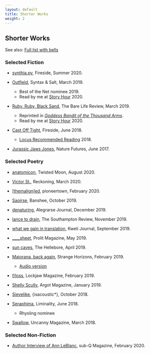 ```yaml
---
layout: default
title: Shorter Works
weight: 2
---
```


Shorter Works
-------

See also: [Full list with bells](stories)

### Selected Fiction

- [synthia.py](https://firesidefiction.com/), Fireside, Summer 2020.

- [Outfield](https://syntaxandsalt.com/2019/03/20/outfield-by-hal-y-zhang/), Syntax & Salt, March 2019.
    - Best of the Net nominee 2019.
    - Read by me at [Story Hour](https://www.facebook.com/102109784794285/videos/250862656230850/?t=1543) 2020.

- [Ruby, Ruby, Black Sand](https://www.barelifereview.org/in-print), The Bare Life Review, March 2019.
    - Reprinted in [_Goddess Bandit of the Thousand Arms_](goddess).
    - Read by me at [Story Hour](https://www.facebook.com/102109784794285/videos/250862656230850/?t=1740) 2020.

- [Cast Off Tight](https://firesidefiction.com/cast-off-tight), Fireside, June 2018.
    - [Locus Recommended Reading](https://locusmag.com/2019/02/2018-locus-recommended-reading-list/) 2018.

- [Jurassic Jaws Jones](https://www.nature.com/articles/546696a), Nature Futures, June 2017.


### Selected Poetry

- [anatomicon](http://twistedmoonmag.com/5/zhang-1.html), Twisted Moon, August 2020.

- [Victor St.](https://reckoning.press/victor-st/), Reckoning, March 2020.

- [[themalign]ed](http://www.pioneertownlit.com/hal-y-zhang), pioneertown, February 2020.

- [Saoirse](https://www.bansheelit.com/read/saoirse-by-hal-y-zhang), Banshee, October 2019.

- [denaturing](https://www.alegrarsejournal.com/denaturing.html), Alegrarse Journal, December 2019.

- [lance to drain](https://www.thesouthamptonreview.com/tsronline/2020/8/5/lance-to-drain), The Southampton Review, November 2019.

- [what we gain in translation](http://www.kwelijournal.org/poetry-1/2019/9/6/what-we-gain-in-translation-by-hal-y-zhang), Kweli Journal, September 2019.

- [____sheet](https://www.prolitmag.com/issue-one/zhang), Prolit Magazine, May 2019.

- [sun caves](https://thehellebore.com/sun-caves-sea-child-sea-mother/), The Hellebore, April 2019.

- [Majorana, back again](http://strangehorizons.com/poetry/majorana-back-again/), Strange Horizons, February 2019.
  - [Audio version](http://strangehorizons.com/podcasts/podcast-majorana-back-again/)

- [f/loss](https://www.lockjawmagazine.com/vol6/zhang/floss/), Lockjaw Magazine, February 2019.

- [Shelly Scully](https://www.argotmagazine.com/poetry-and-fiction/hal-zhang-three-poems), Argot Magazine, January 2019.

- [Sievelike](https://isacoustic.com/2018/10/23/person-hal-y-zhang-one-poem/), {isacoustic*}, October 2018.

- [Seraphima](http://www.liminalitypoetry.com/issues/year-four/issue-16-summer-2018/seraphima/), Liminality, June 2018.
    - Rhysling nominee

- [Swallow](https://uncannymagazine.com/article/swallow/), Uncanny Magazine, March 2018.


### Selected Non-Fiction

- [Author Interview of Ann LeBlanc](https://sub-q.com/author-interview-ann-leblanc/), sub-Q Magazine, February 2020.
